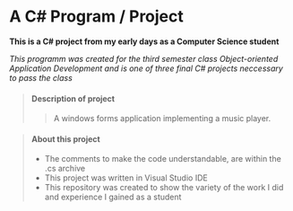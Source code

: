 # A C# Program / Project

**This is a C# project from my early days as a Computer Science student**

_This programm was created for the third semester class Object-oriented Application Development 
and is one of three final C# projects neccessary to pass the class_


> #### Description of project
>
>>A windows forms application implementing a music player.

> #### About this project
>
> - The comments to make the code understandable, are within the .cs archive
> - This project was written in Visual Studio IDE
> - This repository was created to show the variety of the work I did and experience I gained as a student
>


